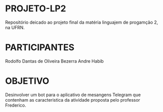 # PROJETO-LP2
Repositório deicado ao projeto final da matéria linguajem de progamção 2, na UFRN.

# PARTICIPANTES
Rodolfo Dantas de Oliveira Bezerra
Andre Habib

# OBJETIVO
Desinvolver um bot para o aplicativo de mesangens Telegram que contenham as caracteristica da atividade proposta pelo professor Frederico.


